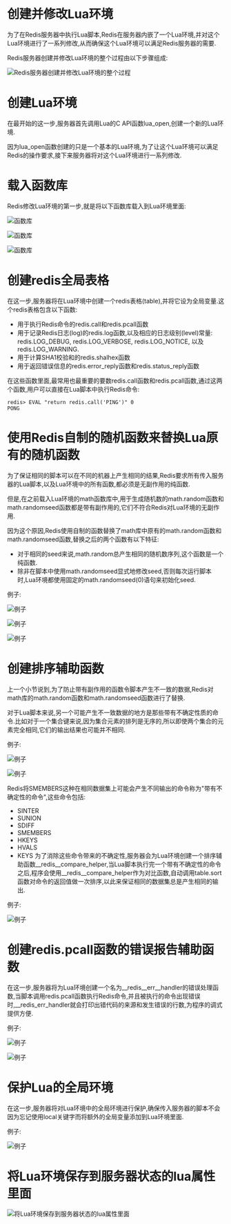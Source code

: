 # 创建并修改Lua环境
为了在Redis服务器中执行Lua脚本,Redis在服务器内嵌了一个Lua环境,并对这个Lua环境进行了一系列修改,从而确保这个Lua环境可以满足Redis服务器的需要.

Redis服务器创建并修改Lua环境的整个过程由以下步骤组成:

![Redis服务器创建并修改Lua环境的整个过程](https://github.com/gdufeZLYL/blog/blob/master/images/20180519104955.png)

# 创建Lua环境
在最开始的这一步,服务器首先调用Lua的C API函数lua_open,创建一个新的Lua环境.

因为lua_open函数创建的只是一个基本的Lua环境,为了让这个Lua环境可以满足Redis的操作要求,接下来服务器将对这个Lua环境进行一系列修改.

# 载入函数库
Redis修改Lua环境的第一步,就是将以下函数库载入到Lua环境里面:

![函数库](https://github.com/gdufeZLYL/blog/blob/master/images/20180519141218.png)

![函数库](https://github.com/gdufeZLYL/blog/blob/master/images/20180519141255.png)

![函数库](https://github.com/gdufeZLYL/blog/blob/master/images/20180519141321.png)

# 创建redis全局表格
在这一步,服务器将在Lua环境中创建一个redis表格(table),并将它设为全局变量.这个redis表格包含以下函数:
* 用于执行Redis命令的redis.call和redis.pcall函数
* 用于记录Redis日志(log)的redis.log函数,以及相应的日志级别(level)常量: redis.LOG_DEBUG, redis.LOG_VERBOSE, redis.LOG_NOTICE, 以及redis.LOG_WARNING.
* 用于计算SHA1校验和的redis.shalhex函数
* 用于返回错误信息的redis.error_reply函数和redis.status_reply函数

在这些函数里面,最常用也最重要的要数redis.call函数和redis.pcall函数,通过这两个函数,用户可以直接在Lua脚本中执行Redis命令:
```
redis> EVAL "return redis.call('PING')" 0
PONG
```

# 使用Redis自制的随机函数来替换Lua原有的随机函数
为了保证相同的脚本可以在不同的机器上产生相同的结果,Redis要求所有传入服务器的Lua脚本,以及Lua环境中的所有函数,都必须是无副作用的纯函数.

但是,在之前载入Lua环境的math函数库中,用于生成随机数的math.random函数和math.randomseed函数都是带有副作用的,它们不符合Redis对Lua环境的无副作用.

因为这个原因,Redis使用自制的函数替换了math库中原有的math.random函数和math.randomseed函数,替换之后的两个函数有以下特征:
* 对于相同的seed来说,math.random总产生相同的随机数序列,这个函数是一个纯函数.
* 除非在脚本中使用math.randomseed显式地修改seed,否则每次运行脚本时,Lua环境都使用固定的math.randomseed(0)语句来初始化seed.

例子:

![例子](https://github.com/gdufeZLYL/blog/blob/master/images/20180519214510.png)

![例子](https://github.com/gdufeZLYL/blog/blob/master/images/20180519214750.png)

![例子](https://github.com/gdufeZLYL/blog/blob/master/images/20180519214834.png)

# 创建排序辅助函数
上一个小节说到,为了防止带有副作用的函数令脚本产生不一致的数据,Redis对math库的math.random函数和math.randomseed函数进行了替换.

对于Lua脚本来说,另一个可能产生不一致数据的地方是那些带有不确定性质的命令.比如对于一个集合键来说,因为集合元素的排列是无序的,所以即使两个集合的元素完全相同,它们的输出结果也可能并不相同.

例子:

![例子](https://github.com/gdufeZLYL/blog/blob/master/images/20180519215451.png)

![例子](https://github.com/gdufeZLYL/blog/blob/master/images/20180519215652.png)

Redis将SMEMBERS这种在相同数据集上可能会产生不同输出的命令称为"带有不确定性的命令",这些命令包括:
* SINTER
* SUNION
* SDIFF
* SMEMBERS
* HKEYS
* HVALS
* KEYS
为了消除这些命令带来的不确定性,服务器会为Lua环境创建一个排序辅助函数__redis__compare_helper,当Lua脚本执行完一个带有不确定性的命令之后,程序会使用__redis__compare_helper作为对比函数,自动调用table.sort函数对命令的返回值做一次排序,以此来保证相同的数据集总是产生相同的输出.

例子:

![例子](https://github.com/gdufeZLYL/blog/blob/master/images/20180519222531.png)

# 创建redis.pcall函数的错误报告辅助函数
在这一步,服务器将为Lua环境创建一个名为__redis__err__handler的错误处理函数,当脚本调用redis.pcall函数执行Redis命令,并且被执行的命令出现错误时,__redis_err_handler就会打印出错代码的来源和发生错误的行数,为程序的调式提供方便.

例子:

![例子](https://github.com/gdufeZLYL/blog/blob/master/images/20180519223117.png)

![例子](https://github.com/gdufeZLYL/blog/blob/master/images/20180519223133.png)

# 保护Lua的全局环境
在这一步,服务器将对Lua环境中的全局环境进行保护,确保传入服务器的脚本不会因为忘记使用local关键字而将额外的全局变量添加到Lua环境里面.

例子:

![例子](https://github.com/gdufeZLYL/blog/blob/master/images/20180519223750.png)

# 将Lua环境保存到服务器状态的lua属性里面

![将Lua环境保存到服务器状态的lua属性里面](https://github.com/gdufeZLYL/blog/blob/master/images/20180519224417.png)